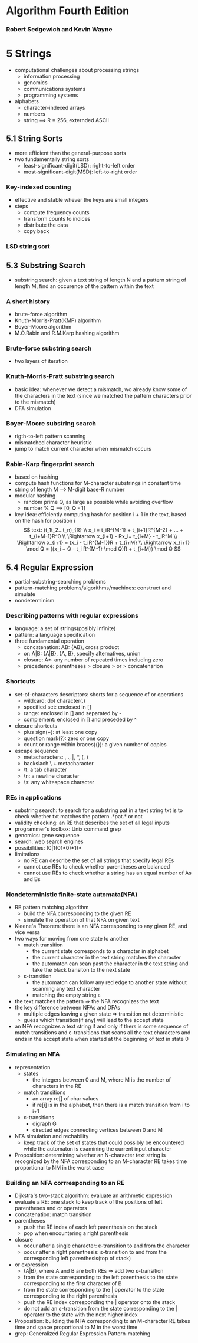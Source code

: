 # Algorithm Fourth Edition
### Robert Sedgewich and Kevin Wayne



# 5 Strings

- computational challenges about processing strings
    - information processing
    - genomics
    - communications systems
    - programming systems
- alphabets
    - character-indexed arrays
    - numbers
    - string ==> R = 256, externded ASCII

## 5.1 String Sorts
- more efficient than the general-purpose sorts
- two fundamentally string sorts
    - least-significant-digit(LSD): right-to-left order
    - most-significant-digit(MSD): left-to-right order

### Key-indexed counting
- effective and stable whever the keys are small integers
- steps
    - compute frequency counts
    - transform counts to indices
    - distribute the data
    - copy back

### LSD string sort

## 5.3 Substring Search
- substring search: given a text string of length N and a pattern string of length M, find an occurence of the pattern within the text


### A short history
- brute-force algorithm
- Knuth-Morris-Pratt(KMP) algorithm
- Boyer-Moore algorithm
- M.O.Rabin and R.M.Karp hashing algorithm

### Brute-force substring search
- two layers of iteration

### Knuth-Morris-Pratt substring search
- basic idea: whenever we detect a mismatch, wo already know some of the characters in the text (since we matched the pattern characters prior to the mismatch)
- DFA simulation

### Boyer-Moore substring search
- rigth-to-left pattern scanning
- mismatched character heuristic
- jump to match current character when mismatch occurs

### Rabin-Karp fingerprint search
- based on hashing
- compute hash functions for M-character substrings in constant time
- string of length M ==> M-digit base-R number
- modular hashing
    - random prime Q, as large as possible while avoiding overflow
    - number % Q ==> [0, Q - 1]
- key idea: efficiently computing hash for position i + 1 in the text, based on the hash for position i
$$
text: (t_1t_2...t_n)_{R} \\
x_i = t_iR^{M-1} + t_{i+1}R^{M-2} + ... + t_{i+M-1}R^0 \\
\Rightarrow x_{i+1} - Rx_i= t_{i+M} - t_iR^M \\
\Rightarrow x_{i+1} = (x_i - t_iR^{M-1})R + t_{i+M} \\
\Rightarrow x_{i+1} \mod Q = ((x_i + Q -  t_i R^{M-1} \mod Q)R + t_{i+M}) \mod Q
$$

## 5.4 Regular Expression
- partial-substring-searching problems
- pattern-matching problems/algorithms/machines: construct and simulate
- nondeterminism

### Describing patterns with regular expressions
- language: a set of strings(posibly infinite)
- pattern: a language specification
- three fundamental operation
    - concatenation: AB: {AB}, cross product
    - or: A|B: {A|B}, {A, B}, specify alternatives, union
    - closure: A*: any number of repeated times including zero
    - precedence: parentheses > closure > or > concatenarion

### Shortcuts
- set-of-characters descriptors: shorts for a sequence of or operations
    - wildcard: dot character(.)
    - specified set: enclosed in []
    - range: enclosed in [] and separated by -
    - complement: enclosed in [] and preceded by ^
- closure shortcuts
    - plus sign(+): at least one copy
    - question mark(?): zero or one copy
    - count or range within braces({}): a given number of copies
- escape sequence
    - metacharacters: \, ., |, *, (, )
    - backslach \ + metacharacter
    - \t: a tab character
    - \n: a newline character
    - \s: any whitespace character

### REs in applications
- substring search: to search for a substring pat in a text string txt is to check whether txt matches the pattern .\*pat.* or not
- validity checking: an RE that describes the set of all legal inputs
- programmer's toolbox: Unix command grep
- genomics: gene sequence
- search: web search engines
- possibilities: (0|1(01*0)\*1)\*
- limitations
    - no RE can describe the set of all strings that specify legal REs
    - cannot use REs to check whether parentheses are balanced
    - cannot use REs to check whether a string has an equal number of As and Bs

### Nondeterministic finite-state automata(NFA)
- RE pattern matching algorithm
    - build the NFA corresponding to the given RE
    - simulate the operation of that NFA on given text
- Kleene'a Theorem: there is an NFA corresponding to any given RE, and vice versa
- two ways for moving from one state to another
    - match transition
        - the current state corresponds to a character in alphabet
        - the current character in the text string matches the character
        - the automaton can scan past the character in the text string and take the black transiton to the next state
    - ε-transition
        - the automaton can follow any red edge to another state without scanning any text character
        - matching the empty string ε
- the text matches the pattern => the NFA recognizes the text
- the key difference between NFAs and DFAs
    - multiple edges leaving a given state => transition not deterministic
    - guess which transition(if any) will lead to the accept state
- an NFA recognizes a text string if and only if thers is some sequence of match transitions and ε-transitions that scans all the text characters and ends in the accept state when started at the beginning of text in state 0


### Simulating an NFA
- representation
    - states
        - the integers between 0 and M, where M is the number of characters in the RE
    - match transitions
        - an array re[] of char values
        - if re[i] is in the alphabet, then there is a match transition from i to i+1
    - ε-transitions
        - digraph G
        - directed edges connecting vertices between 0 and M
- NFA simulation and rechability
    - keep track of the set of states that could possibly be encountered while the automaton is examining the current input character
- Proposition: determining whether an N-character text string is recognized by the NFA corresponding to an M-character RE takes time proportional to NM in the worst case

### Building an NFA corrresponding to an RE
- Dijkstra's two-stack algorithm: evaluate an arithmetic expression
- evaluate a RE: one stack to keep track of the positions of left parentheses and or operators
- concatenation: match transition
- parentheses
    - push the RE index of each left parenthesis on the stack
    - pop when encountering a right parenthesis
- closure
    - occur after a single character: ε-transition to and from the character
    - occur after a right parentnesis: ε-transition to and from the corresponding left parenthesis(top of stack)
- or expression
    - (A|B), where A and B are both REs => add two ε-transition
    - from the state corresponding to the left parenthesis to the state corresponding to the first character of B
    - from the state corresponding to the | operator to the state corresponding to the right parenthesis
    - push the RE index corresponding the | operator onto the stack
    - do not add an ε-transition from the state corresponding to the | operator to the state with the next higher index
- Proposition: building the NFA corresponding to an M-character RE takes time and space proportional to M in the worst time
- grep: Generalized Regular Expression Pattern-matching